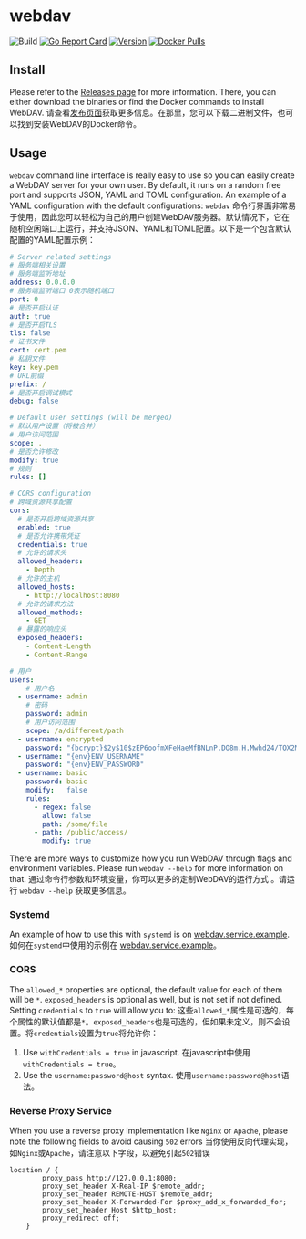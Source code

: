 # webdav

![Build](https://github.com/whyiyhw/webdav/workflows/Tests/badge.svg)
[![Go Report Card](https://goreportcard.com/badge/github.com/hacdias/webdav?style=flat-square)](https://goreportcard.com/report/hacdias/webdav)
[![Version](https://img.shields.io/github/release/hacdias/webdav.svg?style=flat-square)](https://github.com/hacdias/webdav/releases/latest)
[![Docker Pulls](https://img.shields.io/docker/pulls/hacdias/webdav)](https://hub.docker.com/r/hacdias/webdav)

## Install

Please refer to the [Releases page](https://github.com/whyiyhw/webdav/releases) for more information. There, you can either download the binaries or find the Docker commands to install WebDAV.
请查看[发布页面](https://github.com/whyiyhw/webdav/releases)获取更多信息。在那里，您可以下载二进制文件，也可以找到安装WebDAV的Docker命令。

## Usage

```webdav``` command line interface is really easy to use so you can easily create a WebDAV server for your own user. By default, it runs on a random free port and supports JSON, YAML and TOML configuration. An example of a YAML configuration with the default configurations:
```webdav``` 命令行界面非常易于使用，因此您可以轻松为自己的用户创建WebDAV服务器。默认情况下，它在随机空闲端口上运行，并支持JSON、YAML和TOML配置。以下是一个包含默认配置的YAML配置示例：

```yaml
# Server related settings
# 服务端相关设置
# 服务端监听地址
address: 0.0.0.0
# 服务端监听端口 0表示随机端口
port: 0
# 是否开启认证
auth: true
# 是否开启TLS
tls: false
# 证书文件
cert: cert.pem
# 私钥文件
key: key.pem
# URL前缀
prefix: /
# 是否开启调试模式
debug: false

# Default user settings (will be merged)
# 默认用户设置（将被合并）
# 用户访问范围
scope: .
# 是否允许修改
modify: true
# 规则
rules: []

# CORS configuration
# 跨域资源共享配置
cors:
  # 是否开启跨域资源共享
  enabled: true
  # 是否允许携带凭证
  credentials: true
  # 允许的请求头
  allowed_headers:
    - Depth
  # 允许的主机
  allowed_hosts:
    - http://localhost:8080
  # 允许的请求方法
  allowed_methods:
    - GET
  # 暴露的响应头
  exposed_headers:
    - Content-Length
    - Content-Range

# 用户
users:
    # 用户名
  - username: admin
    # 密码    
    password: admin
    # 用户访问范围
    scope: /a/different/path
  - username: encrypted
    password: "{bcrypt}$2y$10$zEP6oofmXFeHaeMfBNLnP.DO8m.H.Mwhd24/TOX2MWLxAExXi4qgi"
  - username: "{env}ENV_USERNAME"
    password: "{env}ENV_PASSWORD"
  - username: basic
    password: basic
    modify:   false
    rules:
      - regex: false
        allow: false
        path: /some/file
      - path: /public/access/
        modify: true
```

There are more ways to customize how you run WebDAV through flags and environment variables. Please run `webdav --help` for more information on that.
通过命令行参数和环境变量，你可以更多的定制WebDAV的运行方式 。请运行 `webdav --help` 获取更多信息。

### Systemd

An example of how to use this with `systemd` is on [webdav.service.example](/webdav.service.example).
如何在`systemd`中使用的示例在 [webdav.service.example](/webdav.service.example)。

### CORS

The `allowed_*` properties are optional, the default value for each of them will be `*`. `exposed_headers` is optional as well, but is not set if not defined. Setting `credentials` to `true` will allow you to:
这些`allowed_*`属性是可选的，每个属性的默认值都是`*`。`exposed_headers`也是可选的，但如果未定义，则不会设置。将`credentials`设置为`true`将允许你：
1. Use `withCredentials = true` in javascript.
在javascript中使用`withCredentials = true`。
2. Use the `username:password@host` syntax.
使用`username:password@host`语法。

### Reverse Proxy Service
When you use a reverse proxy implementation like `Nginx` or `Apache`, please note the following fields to avoid causing `502` errors
当你使用反向代理实现，如`Nginx`或`Apache`，请注意以下字段，以避免引起`502`错误
```text
location / {
        proxy_pass http://127.0.0.1:8080;
        proxy_set_header X-Real-IP $remote_addr;
        proxy_set_header REMOTE-HOST $remote_addr;
        proxy_set_header X-Forwarded-For $proxy_add_x_forwarded_for;
        proxy_set_header Host $http_host;
        proxy_redirect off;
    }
```
